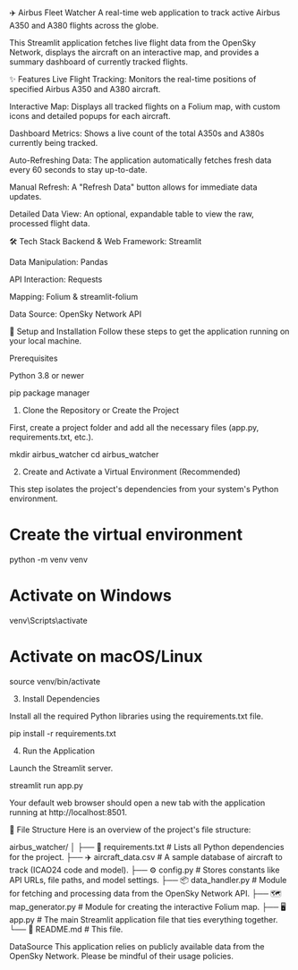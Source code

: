 ✈️ Airbus Fleet Watcher
A real-time web application to track active Airbus A350 and A380 flights across the globe.

This Streamlit application fetches live flight data from the OpenSky Network, displays the aircraft on an interactive map, and provides a summary dashboard of currently tracked flights.

✨ Features
Live Flight Tracking: Monitors the real-time positions of specified Airbus A350 and A380 aircraft.

Interactive Map: Displays all tracked flights on a Folium map, with custom icons and detailed popups for each aircraft.

Dashboard Metrics: Shows a live count of the total A350s and A380s currently being tracked.

Auto-Refreshing Data: The application automatically fetches fresh data every 60 seconds to stay up-to-date.

Manual Refresh: A "Refresh Data" button allows for immediate data updates.

Detailed Data View: An optional, expandable table to view the raw, processed flight data.

🛠️ Tech Stack
Backend & Web Framework: Streamlit

Data Manipulation: Pandas

API Interaction: Requests

Mapping: Folium & streamlit-folium

Data Source: OpenSky Network API

🚀 Setup and Installation
Follow these steps to get the application running on your local machine.

Prerequisites

Python 3.8 or newer

pip package manager

1. Clone the Repository or Create the Project

First, create a project folder and add all the necessary files (app.py, requirements.txt, etc.).

mkdir airbus_watcher
cd airbus_watcher

2. Create and Activate a Virtual Environment (Recommended)

This step isolates the project's dependencies from your system's Python environment.

# Create the virtual environment
python -m venv venv

# Activate on Windows
venv\Scripts\activate

# Activate on macOS/Linux
source venv/bin/activate

3. Install Dependencies

Install all the required Python libraries using the requirements.txt file.

pip install -r requirements.txt

4. Run the Application

Launch the Streamlit server.

streamlit run app.py

Your default web browser should open a new tab with the application running at http://localhost:8501.

📂 File Structure
Here is an overview of the project's file structure:

airbus_watcher/
│
├── 📜 requirements.txt        # Lists all Python dependencies for the project.
├── ✈️ aircraft_data.csv       # A sample database of aircraft to track (ICAO24 code and model).
├── ⚙️ config.py               # Stores constants like API URLs, file paths, and model settings.
├── 📦 data_handler.py         # Module for fetching and processing data from the OpenSky Network API.
├── 🗺️ map_generator.py        # Module for creating the interactive Folium map.
├── 🖥️ app.py                  # The main Streamlit application file that ties everything together.
└── 📄 README.md               # This file.

DataSource
This application relies on publicly available data from the OpenSky Network. Please be mindful of their usage policies.

